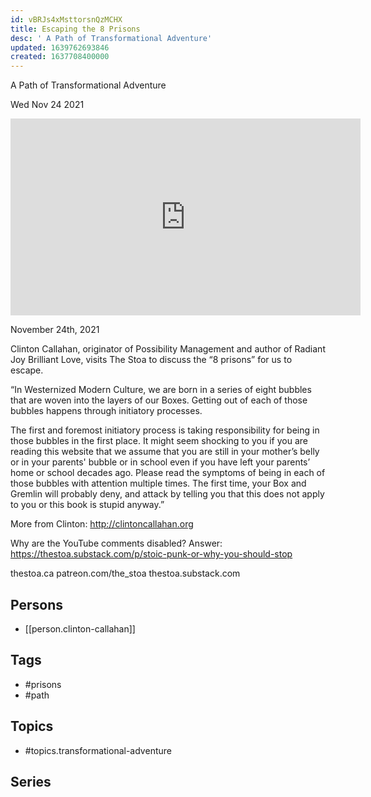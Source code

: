 ```yaml
---
id: vBRJs4xMsttorsnQzMCHX
title: Escaping the 8 Prisons
desc: ' A Path of Transformational Adventure'
updated: 1639762693846
created: 1637708400000
---
```



 A Path of Transformational Adventure

Wed Nov 24 2021

<iframe width="560" height="315" src="https://www.youtube.com/embed/gls6LLjRHSo" title="Escaping the 8 Prisons: A Path of Transformational Adventure w/ Clinton Callahan" frameborder="0" allow="accelerometer; autoplay; clipboard-write; encrypted-media; gyroscope; picture-in-picture" allowfullscreen ></iframe>

November 24th, 2021

Clinton Callahan, originator of Possibility Management and author of Radiant Joy Brilliant Love, visits The Stoa to discuss the “8 prisons” for us to escape.

“In Westernized Modern Culture, we are born in a series of eight bubbles that are woven into the layers of our Boxes. Getting out of each of those bubbles happens through initiatory processes.

The first and foremost initiatory process is taking responsibility for being in those bubbles in the first place. It might seem shocking to you if you are reading this website that we assume that you are still in your mother’s belly or in your parents' bubble or in school even if you have left your parents’ home or school decades ago. Please read the symptoms of being in each of those bubbles with attention multiple times. The first time, your Box and Gremlin will probably deny, and attack by telling you that this does not apply to you or this book is stupid anyway.”

More from Clinton: http://clintoncallahan.org

Why are the YouTube comments disabled? Answer: https://thestoa.substack.com/p/stoic-punk-or-why-you-should-stop

thestoa.ca
patreon.com/the_stoa
thestoa.substack.com

## Persons

- [[person.clinton-callahan]]

## Tags

- #prisons
- #path

## Topics

- #topics.transformational-adventure

## Series




